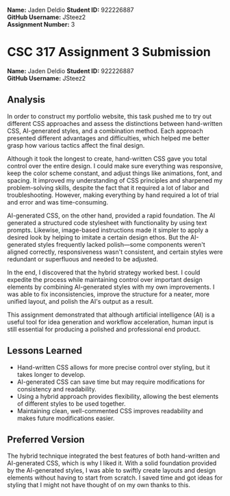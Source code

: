 **Name:** Jaden Deldio 
**Student ID:** 922226887  
**GitHub Username:** JSteez2  
**Assignment Number:** 3

# CSC 317 Assignment 3 Submission

**Name:** Jaden Deldio 
**Student ID:** 922226887  
**GitHub Username:** JSteez2

## Analysis
In order to construct my portfolio website, this task pushed me to try out different CSS approaches and assess the distinctions between hand-written CSS, AI-generated styles, and a combination method.  Each approach presented different advantages and difficulties, which helped me better grasp how various tactics affect the final design.

 Although it took the longest to create, hand-written CSS gave you total control over the entire design.  I could make sure everything was responsive, keep the color scheme constant, and adjust things like animations, font, and spacing.  It improved my understanding of CSS principles and sharpened my problem-solving skills, despite the fact that it required a lot of labor and troubleshooting.  However, making everything by hand required a lot of trial and error and was time-consuming.

AI-generated CSS, on the other hand, provided a rapid foundation.  The AI generated a structured code stylesheet with functionality by using text prompts.  Likewise, image-based instructions made it simpler to apply a desired look by helping to imitate a certain design ethos.  But the AI-generated styles frequently lacked polish—some components weren't aligned correctly, responsiveness wasn't consistent, and certain styles were redundant or superfluous and needed to be adjusted.

 In the end, I discovered that the hybrid strategy worked best.  I could expedite the process while maintaining control over important design elements by combining AI-generated styles with my own improvements.  I was able to fix inconsistencies, improve the structure for a neater, more unified layout, and polish the AI's output as a result.

This assignment demonstrated that although artificial intelligence (AI) is a useful tool for idea generation and workflow acceleration, human input is still essential for producing a polished and professional end product.

## Lessons Learned  
- Hand-written CSS allows for more precise control over styling, but it takes longer to develop.  
- AI-generated CSS can save time but may require modifications for consistency and readability.  
- Using a hybrid approach provides flexibility, allowing the best elements of different styles to be used together.  
- Maintaining clean, well-commented CSS improves readability and makes future modifications easier.  

## Preferred Version
The hybrid technique integrated the best features of both hand-written and AI-generated CSS, which is why I liked it.  With a solid foundation provided by the AI-generated styles, I was able to swiftly create layouts and design elements without having to start from scratch.  I saved time and got ideas for styling that I might not have thought of on my own thanks to this.
